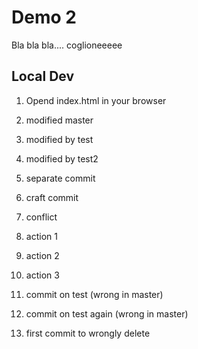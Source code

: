 # Demo 2

Bla bla bla.... coglioneeeee

## Local Dev

1. Opend index.html in your browser

2. modified master

3. modified by test

4. modified by test2

5. separate commit

6. craft commit

7. conflict

8. action 1

9. action 2

10. action 3

11. commit on test (wrong in master)

12. commit on test again (wrong in master)

13. first commit to wrongly delete